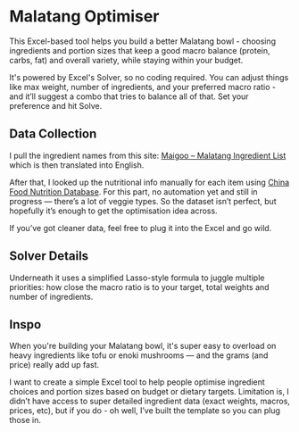 # Malatang Optimiser

This Excel-based tool helps you build a better Malatang bowl - choosing ingredients and portion sizes that keep a good macro balance (protein, carbs, fat) and overall variety, while staying within your budget.

It's powered by Excel's Solver, so no coding required. You can adjust things like max weight, number of ingredients, and your preferred macro ratio - and it’ll suggest a combo that tries to balance all of that. Set your preference and hit Solve.

## Data Collection

I pull the ingredient names from this site: [Maigoo – Malatang Ingredient List](https://m.maigoo.com/goomai/160395.html) which is then translated into English.

After that, I looked up the nutritional info manually for each item using
[China Food Nutrition Database](https://nlc.chinanutri.cn/fq/). For this part, no automation yet and still in progress — there’s a lot of veggie types. So the dataset isn’t perfect, but hopefully it’s enough to get the optimisation idea across.

If you’ve got cleaner data, feel free to plug it into the Excel and go wild.

## Solver Details

Underneath it uses a simplified Lasso-style formula to juggle multiple priorities: how close the macro ratio is to your target, total weights and number of ingredients.

## Inspo

When you're building your Malatang bowl, it's super easy to overload on heavy ingredients like tofu or enoki mushrooms — and the grams (and price) really add up fast.

I want to create a simple Excel tool to help people optimise ingredient choices and portion sizes based on budget or dietary targets. Limitation is, I didn’t have access to super detailed ingredient data (exact weights, macros, prices, etc), but if you do - oh well, I’ve built the template so you can plug those in.
